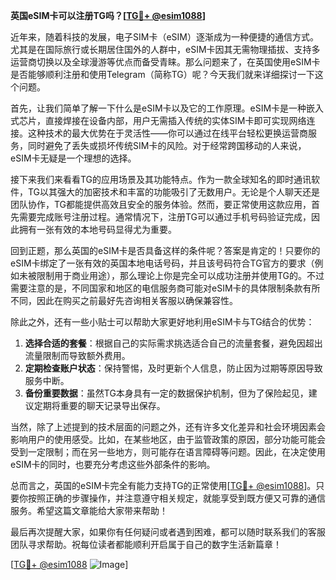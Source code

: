 **英国eSIM卡可以注册TG吗？[[TG💪+ @esim1088](https://t.me/s/esim1088)]**

近年来，随着科技的发展，电子SIM卡（eSIM）逐渐成为一种便捷的通信方式。尤其是在国际旅行或长期居住国外的人群中，eSIM卡因其无需物理插拔、支持多运营商切换以及全球漫游等优点而备受青睐。那么问题来了，在英国使用eSIM卡是否能够顺利注册和使用Telegram（简称TG）呢？今天我们就来详细探讨一下这个问题。

首先，让我们简单了解一下什么是eSIM卡以及它的工作原理。eSIM卡是一种嵌入式芯片，直接焊接在设备内部，用户无需插入传统的实体SIM卡即可实现网络连接。这种技术的最大优势在于灵活性——你可以通过在线平台轻松更换运营商服务，同时避免了丢失或损坏传统SIM卡的风险。对于经常跨国移动的人来说，eSIM卡无疑是一个理想的选择。

接下来我们来看看TG的应用场景及其功能特点。作为一款全球知名的即时通讯软件，TG以其强大的加密技术和丰富的功能吸引了无数用户。无论是个人聊天还是团队协作，TG都能提供高效且安全的服务体验。然而，要正常使用这款应用，首先需要完成账号注册过程。通常情况下，注册TG可以通过手机号码验证完成，因此拥有一张有效的本地号码显得尤为重要。

回到正题，那么英国的eSIM卡是否具备这样的条件呢？答案是肯定的！只要你的eSIM卡绑定了一张有效的英国本地电话号码，并且该号码符合TG官方的要求（例如未被限制用于商业用途），那么理论上你是完全可以成功注册并使用TG的。不过需要注意的是，不同国家和地区的电信服务商可能对eSIM卡的具体限制条款有所不同，因此在购买之前最好先咨询相关客服以确保兼容性。

除此之外，还有一些小贴士可以帮助大家更好地利用eSIM卡与TG结合的优势：

1. **选择合适的套餐**：根据自己的实际需求挑选适合自己的流量套餐，避免因超出流量限制而导致额外费用。
2. **定期检查账户状态**：保持警惕，及时更新个人信息，防止因为过期等原因导致服务中断。
3. **备份重要数据**：虽然TG本身具有一定的数据保护机制，但为了保险起见，建议定期将重要的聊天记录导出保存。

当然，除了上述提到的技术层面的问题之外，还有许多文化差异和社会环境因素会影响用户的使用感受。比如，在某些地区，由于监管政策的原因，部分功能可能会受到一定限制；而在另一些地方，则可能存在语言障碍等问题。因此，在决定使用eSIM卡的同时，也要充分考虑这些外部条件的影响。

总而言之，英国的eSIM卡完全有能力支持TG的正常使用[[TG💪+ @esim1088](https://t.me/s/esim1088)]。只要你按照正确的步骤操作，并注意遵守相关规定，就能享受到既方便又可靠的通信服务。希望这篇文章能给大家带来帮助！

最后再次提醒大家，如果你有任何疑问或者遇到困难，都可以随时联系我们的客服团队寻求帮助。祝每位读者都能顺利开启属于自己的数字生活新篇章！

[[TG💪+ @esim1088](https://t.me/s/esim1088) ![Image](https://i.postimg.cc/4NQfJmqS/Snipaste-2025-05-13-00-14-12.png)]